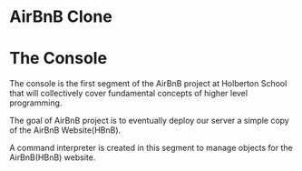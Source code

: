 # AirBnB Clone
# The Console

The console is the first segment of the AirBnB project at Holberton School
that will collectively cover fundamental concepts of higher level programming.

The goal of AirBnB project is to eventually deploy our server
a simple copy of the AirBnB Website(HBnB).

A command interpreter is created in this segment to
manage objects for the AirBnB(HBnB) website.
